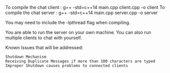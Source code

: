 To compile the chat client : g++ -std=c++14 main.cpp client.cpp -o client
To compile the chat server : g++ -std=c++14 main.cpp server.cpp -o server

You may need to include the -lpthread flag when compiling.

You are able to run the server on your own machine.
You can also run multiple clients to chat with yourself.

Known Issues that will be addressed:

    Shutdown Mechanism
    Receiving Duplicate Messages if more than 100 characters are typed
    Improper Shutdown causes problems to connected clients
